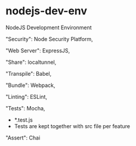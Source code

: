 # nodejs-dev-env
NodeJS Development Environment

"Security": Node Security Platform,

"Web Server": ExpressJS,

"Share": localtunnel,

"Transpile": Babel,

"Bundle": Webpack,

"Linting": ESLint,

"Tests": Mocha,
  - *.test.js
  - Tests are kept together with src file per feature

"Assert": Chai
